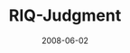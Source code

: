 ---
layout: music 
title: "RIQ-Judgment"
series: "RIQ"
date: 2008-06-02 
description: ""
audio: "http://s3.amazonaws.com/crossroadsaudiomessages/RIQ_04_Judgment_06-01-08_Tome_webaudio.mp3"
audio-duration: "35:34"
src: "http://www.crossroads.net/players/media/mediumHz/RIQ_225.gif"
---